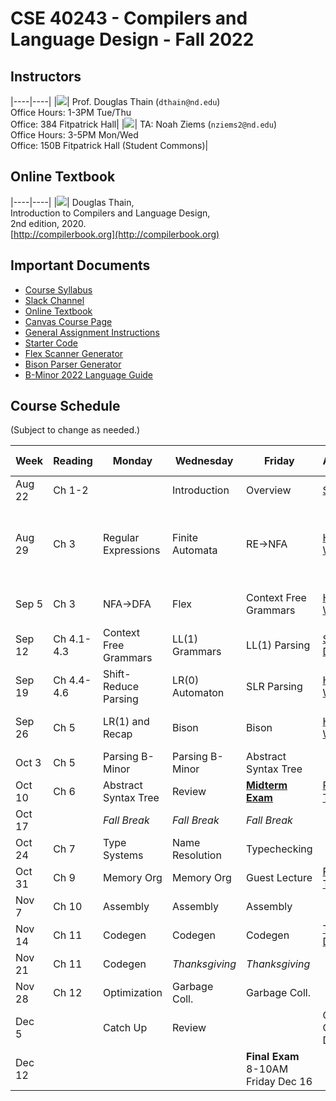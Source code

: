 # CSE 40243 - Compilers and Language Design - Fall 2022

## Instructors

|----|----|
|![](images/dthain-small.jpg)| Prof. Douglas Thain (`dthain@nd.edu`)<br> Office Hours: 1-3PM Tue/Thu <br> Office: 384 Fitpatrick Hall|
|![](images/nziems2-small.jpg)| TA: Noah Ziems (`nziems2@nd.edu`)<br> Office Hours: 3-5PM Mon/Wed <br> Office: 150B Fitpatrick Hall (Student Commons)|

## Online Textbook

|----|----|
|![](images/compilerbook-small.jpg)| Douglas Thain,<br>Introduction to Compilers and Language Design,<br>2nd edition, 2020.<br>[http://compilerbook.org](http://compilerbook.org)

## Important Documents

- [Course Syllabus](syllabus.md)
- [Slack Channel](https://nd-cse.slack.com/channels/compilers-fa22)
- [Online Textbook](http://compilerbook.org)
- [Canvas Course Page](https://canvas.nd.edu/courses/52550)
- [General Assignment Instructions](general.md)
- [Starter Code](https://github.com/dthain/compilerbook-starter-code)
- [Flex Scanner Generator](https://westes.github.io/flex/manual/)
- [Bison Parser Generator](https://www.gnu.org/software/bison/manual/html_node/index.html)
- [B-Minor 2022 Language Guide](bminor.md)

## Course Schedule

(Subject to change as needed.)

|Week | Reading | Monday | Wednesday | Friday | Assignment | Extra Links |
|-----|---------|-------|------------|--------|------------|-------------|
|Aug 22 | Ch 1-2     |                 | Introduction | Overview        | [Syllabus](syllabus.md)  |
|Aug 29 | Ch 3       | Regular Expressions | Finite Automata       | RE->NFA    | [HW1 Due Wed](homework.md) | / [Hand Parser](https://github.com/cooperative-computing-lab/cctools/blob/master/dttools/src/jx_parse.c#L254) / [Regex 101](https://regex101.com/) / [Regex Golf](http://alf.nu/RegexGolf?world=regex&level=r02) / [Unicode](https://www.joelonsoftware.com/2003/10/08/the-absolute-minimum-every-software-developer-absolutely-positively-must-know-about-unicode-and-character-sets-no-excuses/) |
|Sep 5  | Ch 3       | NFA->DFA            | Flex | Context Free Grammars | [HW2 Due Wed](homework.md) | [Flex Scanner Generator](https://westes.github.io/flex/manual/)
|Sep 12 | Ch 4.1-4.3 | Context Free Grammars | LL(1) Grammars | LL(1) Parsing   | [Scanner Due](scanner.md) | [CFG Tool](https://web.stanford.edu/class/archive/cs/cs103/cs103.1156/tools/cfg/) / [Joke](https://xkcd.com/1090/)
|Sep 19 | Ch 4.4-4.6 |  Shift-Reduce Parsing  | LR(0) Automaton  | SLR Parsing         | [HW3 Due Wed](homework.md) |
|Sep 26 | Ch 5      | LR(1) and Recap  | Bison           | Bison  | [HW4 Due Wed](homework.md) | [Bison Manual](https://www.gnu.org/software/bison/manual/html_node/index.html) / [Examples](https://github.com/dthain/compilerbook-examples/tree/master/chapter5) |
|Oct 3  | Ch 5       | Parsing B-Minor | Parsing B-Minor     | Abstract Syntax Tree |  | [AST Handout](ast.html) |
|Oct 10 | Ch 6       | Abstract Syntax Tree | Review              | **[Midterm Exam](midterm.md)** |  [Parser Due Tue](parser.md) |
|Oct 17 |            | *Fall Break*    | *Fall Break*          | *Fall Break*     |                   |
|Oct 24 | Ch 7       | Type Systems    | Name Resolution       | Typechecking     |                   |
|Oct 31 | Ch 9       | Memory Org      | Memory Org            | Guest Lecture    | [Printer Due Tue](printer.md)|
|Nov 7  | Ch 10      | Assembly        | Assembly              | Assembly         |                   | [Intel Manuals](https://www.intel.com/content/www/us/en/developer/articles/technical/intel-sdm.html)
|Nov 14 | Ch 11      | Codegen         | Codegen               | Codegen          | [Typecheck Due Mon](typecheck.md)| [Calling Convention](https://refspecs.linuxbase.org/elf/x86_64-abi-0.99.pdf)
|Nov 21 | Ch 11      | Codegen         | *Thanksgiving*        | *Thanksgiving*   |                   |
|Nov 28 | Ch 12      | Optimization    | Garbage Coll.         | Garbage Coll.    |
|Dec 5  |            | Catch Up        | Review                |                  |  Code Generator Due Wed|
|Dec 12 |            |                 |                       | **Final Exam** 8-10AM Friday Dec 16  |                   |

